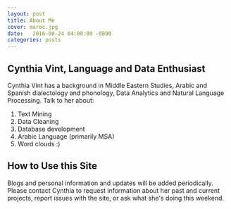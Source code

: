 ```yaml
---
layout: post
title: About Me
cover: maroc.jpg
date:   2016-08-24 04:00:00 -0800
categories: posts
---
```


## Cynthia Vint, Language and Data Enthusiast

Cynthia Vint has a background in Middle Eastern Studies, Arabic and Spanish dialectology and phonology, Data Analytics and Natural Language Processing. Talk to her about:

1. Text Mining
2. Data Cleaning
3. Database development
4. Arabic Language (primarily MSA)
5. Word clouds :)

## How to Use this Site

Blogs and personal information and updates will be added periodically. Please contact Cynthia to request information about her past and current projects, report issues with the site, or ask what she's doing this weekend.
